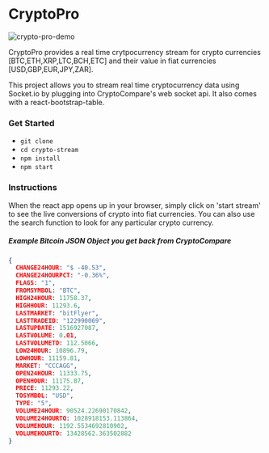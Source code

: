 # CryptoPro
![crypto-pro-demo](https://user-images.githubusercontent.com/97796341/162019654-e1b99c7b-4546-4209-b3d3-527ff197ae8c.PNG)

CryptoPro provides a real time crytpocurrency stream for crypto currencies [BTC,ETH,XRP,LTC,BCH,ETC] and their value in fiat currencies [USD,GBP,EUR,JPY,ZAR].

This project allows you to stream real time cryptocurrency data using Socket.io by plugging into CryptoCompare's web socket api. It also comes with a react-bootstrap-table.

### Get Started
- `git clone`
- `cd crypto-stream`
- `npm install`
- `npm start`

### Instructions
When the react app opens up in your browser, simply click on 'start stream' to see the live conversions of crypto into fiat currencies.
You can also use the search function to look for any particular crypto currency. 

##### Example Bitcoin JSON Object you get back from CryptoCompare

```json
{
  CHANGE24HOUR: "$ -40.53",
  CHANGE24HOURPCT: "-0.36%",
  FLAGS: "1",
  FROMSYMBOL: "BTC",
  HIGH24HOUR: 11758.37,
  HIGHHOUR: 11293.6,
  LASTMARKET: "bitFlyer",
  LASTTRADEID: "122990069",
  LASTUPDATE: 1516927087,
  LASTVOLUME: 0.01,
  LASTVOLUMETO: 112.5066,
  LOW24HOUR: 10896.79,
  LOWHOUR: 11159.81,
  MARKET: "CCCAGG",
  OPEN24HOUR: 11333.75,
  OPENHOUR: 11175.87,
  PRICE: 11293.22,
  TOSYMBOL: "USD",
  TYPE: "5",
  VOLUME24HOUR: 90524.22690170842,
  VOLUME24HOURTO: 1028918153.113864,
  VOLUMEHOUR: 1192.5534692810902,
  VOLUMEHOURTO: 13428562.363502882
}
```
